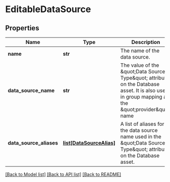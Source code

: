 # EditableDataSource

## Properties
Name | Type | Description | Notes
------------ | ------------- | ------------- | -------------
**name** | **str** | The name of the data source. | 
**data_source_name** | **str** | The value of the \&quot;Data Source Type\&quot; attribute on the Database asset. It is also used in group mapping as the \&quot;provider\&quot; name | 
**data_source_aliases** | [**list[DataSourceAlias]**](DataSourceAlias.md) | A list of aliases for the data source name used in the \&quot;Data Source Type\&quot; attribute on the Database asset. | [optional] 

[[Back to Model list]](../README.md#documentation-for-models) [[Back to API list]](../README.md#documentation-for-api-endpoints) [[Back to README]](../README.md)

